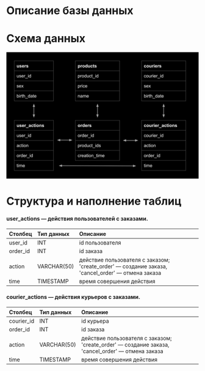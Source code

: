 # Описание базы данных



# Схема данных
![Схема данных](https://github.com/Dariya1105/portfolio/blob/main/2023_01_24_214337_negate.jpeg)

# Структура и наполнение таблиц

#### user_actions — действия пользователей с заказами. 


| Столбец         | Тип данных      | Описание  |
|:----------------|:----------------|:----------|
| user_id         | INT             | id пользователя    |
| order_id        | INT             | id заказа    |
| action          | VARCHAR(50)     | действие пользователя с заказом; 'create_order' — создание заказа, 'cancel_order' — отмена заказа |
| time            | TIMESTAMP       | время совершения действия     |


#### courier_actions — действия курьеров с заказами.


| Столбец         | Тип данных      | Описание  |
|:----------------|:----------------|:----------|
| courier_id      | INT             | id курьера    |
| order_id        | INT             | id заказа    |
| action          | VARCHAR(50)     | действие пользователя с заказом; 'create_order' — создание заказа, 'cancel_order' — отмена заказа |
| time            | TIMESTAMP       | время совершения действия     |
